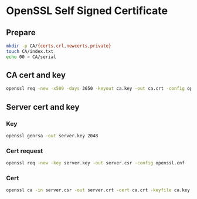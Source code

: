 # OpenSSL Self Signed Certificate

## Prepare

```bash
mkdir -p CA/{certs,crl,newcerts,private}
touch CA/index.txt
echo 00 > CA/serial
```

## CA cert and key

```bash
openssl req -new -x509 -days 3650 -keyout ca.key -out ca.crt -config openssl.cnf
```

## Server cert and key

### Key

```bash
openssl genrsa -out server.key 2048
```

### Cert request

```bash
openssl req -new -key server.key -out server.csr -config openssl.cnf
```

### Cert

```bash
openssl ca -in server.csr -out server.crt -cert ca.crt -keyfile ca.key -config openssl.cnf -days 3650
```
